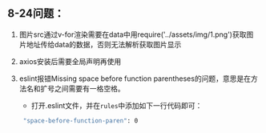 ## 8-24问题：

1. 图片src通过v-for渲染需要在data中用require('../assets/img/1.png')获取图片地址传给data的数据，否则无法解析获取图片显示

2. axios安装后需要全局声明再使用

3. eslint报错Missing space before function parentheses的问题，意思是在方法名和扩号之间需要有一格空格。

   - 打开.eslint文件，并在`rules`中添加如下一行代码即可：

   ```bash
    "space-before-function-paren": 0
   ```

